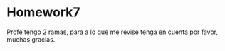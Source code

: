 # Homework7

Profe tengo 2 ramas, para a lo que me revise tenga en cuenta por favor, muchas gracias.
